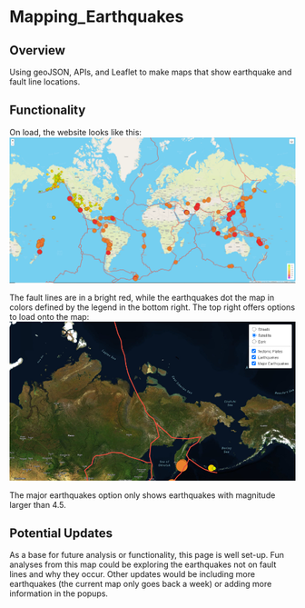 # Mapping_Earthquakes
## Overview
Using geoJSON, APIs, and Leaflet to make maps that show earthquake and fault line locations.
## Functionality
On load, the website looks like this:
![load](Resources/onload.PNG)

The fault lines are in a bright red, while the earthquakes dot the map in colors defined by the legend in the bottom right. The top right offers options to load onto the map:
![menu](Resources/menu.png)

The major earthquakes option only shows earthquakes with magnitude larger than 4.5.
## Potential Updates
As a base for future analysis or functionality, this page is well set-up. Fun analyses from this map could be exploring the earthquakes not on fault lines and why they occur. Other updates would be including more earthquakes (the current map only goes back a week) or adding more information in the popups.
